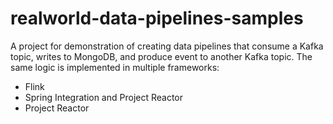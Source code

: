 # realworld-data-pipelines-samples

A project for demonstration of creating data pipelines that consume a Kafka topic, writes to MongoDB, and produce event to another Kafka topic.
The same logic is implemented in multiple frameworks:
* Flink
* Spring Integration and Project Reactor
* Project Reactor
